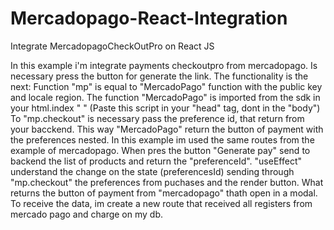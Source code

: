 # Mercadopago-React-Integration
Integrate MercadopagoCheckOutPro on React JS


In this example i'm integrate payments checkoutpro from mercadopago. Is necessary press the button for generate the link. 
The functionality is the next:
Function "mp" is equal to "MercadoPago" function with the public key and locale region. The function "MercadoPago" is imported from the sdk in your html.index
" <script src="https://sdk.mercadopago.com/js/v2"></script> "
(Paste this script in your "head" tag, dont in the "body")
To "mp.checkout" is necessary pass the preference id, that return from your bacckend. This way "MercadoPago" return the button of payment with the preferences nested.
In this example im used the same routes from the example of mercadopago.
When pres the button "Generate pay" send to backend the list of products and return the "preferenceId". 
"useEffect" understand the change on the state (preferencesId) sending  through "mp.checkout"  the preferences from puchases and the render button. What returns  the button of payment from "mercadopago" thath open in a modal.
To receive the data, im create a new route that received all registers from mercado pago and charge on my db.
